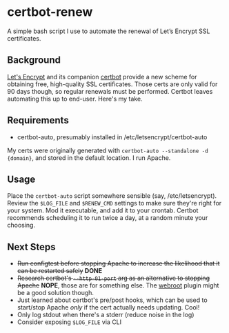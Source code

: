 # certbot-renew
A simple bash script I use to automate the renewal of Let’s Encrypt SSL certificates.

## Background
[Let's Encrypt](https://letsencrypt.org/ "Let's Encrypt") and its companion [certbot](https://certbot.eff.org/ "EFF: certbot") provide a  new scheme for obtaining free, high-quality SSL certificates. Those certs are only valid for 90 days though, so regular renewals must be performed. Certbot leaves automating this up to end-user. Here's my take.

## Requirements
- certbot-auto, presumably installed in /etc/letsencrypt/certbot-auto

My certs were originally generated with `certbot-auto --standalone -d {domain}`, and stored in the default location. I run Apache.

## Usage
Place the `certbot-auto` script somewhere sensible (say, /etc/letsencrypt). Review the `$LOG_FILE` and `$RENEW_CMD` settings to make sure they're right for your system. Mod it executable, and add it to your crontab. Certbot recommends scheduling it to run twice a day, at a random minute your choosing.

## Next Steps
- <del>Run configtest before stopping Apache to increase the likelihood that it can be restarted safely</del> **DONE**
- <del>Research certbot's `--http-01-port` arg as an alternative to stopping Apache</del> **NOPE**, those are for something else. The [webroot](https://certbot.eff.org/docs/using.html#webroot) plugin might be a good solution though.
- Just learned about certbot's pre/post hooks, which can be used to start/stop Apache *only* if the cert actually needs updating. Cool!
- Only log stdout when there's a stderr (reduce noise in the log)
- Consider exposing `$LOG_FILE` via CLI

